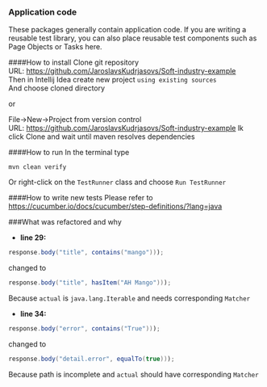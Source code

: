 ### Application code

These packages generally contain application code. If you are writing a reusable test library, you can also place
reusable test components such as Page Objects or Tasks here.



####How to install
Clone git repository<br/>
URL: https://github.com/JaroslavsKudrjasovs/Soft-industry-example <br/>
Then in Intellij Idea create new project `using existing sources`<br/>
And choose cloned directory

or

File->New->Project from version control<br/>
URL: https://github.com/JaroslavsKudrjasovs/Soft-industry-example lk<br/>
click Clone and wait until maven resolves dependencies

####How to run
In the terminal type 
```text 
mvn clean verify
```

Or right-click on the `TestRunner` class and choose `Run TestRunner`

####How to write new tests
Please refer to https://cucumber.io/docs/cucumber/step-definitions/?lang=java

###What was refactored and why
* __line 29:__
```java
response.body("title", contains("mango")));
```
changed to
```java
response.body("title", hasItem("AH Mango")));
```
Because `actual` is `java.lang.Iterable` and needs corresponding `Matcher`

* __line 34:__
```java
response.body("error", contains("True")));
```
changed to
```java
response.body("detail.error", equalTo(true)));
```
Because path is incomplete and `actual` should have corresponding `Matcher`